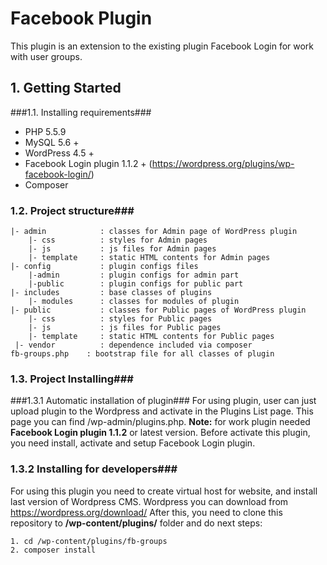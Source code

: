 # Facebook Plugin #

This plugin is an extension to the existing plugin Facebook Login for work with user groups.

## 1. Getting Started ##
###1.1. Installing requirements###

* PHP 5.5.9
* MySQL 5.6 +
* WordPress 4.5 +
* Facebook Login plugin 1.1.2 + (https://wordpress.org/plugins/wp-facebook-login/)
* Composer

### 1.2. Project structure###

    |- admin            : classes for Admin page of WordPress plugin
        |- css          : styles for Admin pages
        |- js           : js files for Admin pages
        |- template     : static HTML contents for Admin pages
    |- config           : plugin configs files
        |-admin         : plugin configs for admin part
        |-public        : plugin configs for public part
    |- includes         : base classes of plugins
        |- modules      : classes for modules of plugin
    |- public           : classes for Public pages of WordPress plugin
        |- css          : styles for Public pages
        |- js           : js files for Public pages
        |- template     : static HTML contents for Public pages
     |- vendor          : dependence included via composer
    fb-groups.php    : bootstrap file for all classes of plugin

### 1.3. Project Installing###

###1.3.1 Automatic installation of plugin###
For using plugin, user can just upload plugin to the Wordpress and activate in the Plugins List page. This page you can find /wp-admin/plugins.php.
**Note:** for work plugin needed **Facebook Login plugin 1.1.2** or latest version. Before activate this plugin, you need install, activate and setup Facebook Login plugin.

### 1.3.2 Installing for developers###
For using this plugin you need to create virtual host for website, and install last version of Wordpress CMS. Wordpress you can download from https://wordpress.org/download/
After this, you need to clone this repository to **/wp-content/plugins/** folder and do next steps:


    1. cd /wp-content/plugins/fb-groups
    2. composer install